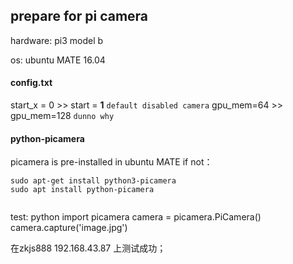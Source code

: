 ## prepare for pi camera

hardware:
pi3 model b

os:
ubuntu MATE 16.04

#### config.txt

start_x = 0 >> start = **1** `default disabled camera`
gpu_mem=64 >> gpu_mem=128   `dunno why`

#### python-picamera

picamera is pre-installed in ubuntu MATE
if not：

```
sudo apt-get install python3-picamera
sudo apt install python-picamera


```



test:
python
import picamera
camera = picamera.PiCamera()
camera.capture('image.jpg')

在zkjs888
192.168.43.87 上测试成功；